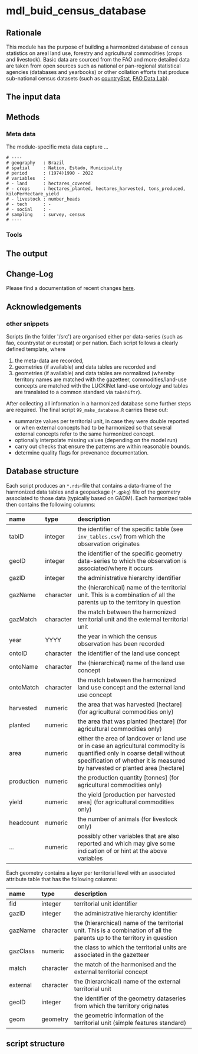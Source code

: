# mdl_buid_census_database

## Rationale

This module has the purpose of building a harmonized database of census statistics on areal land use, forestry and agricultural commodities (crops and livestock). Basic data are sourced from the FAO and more detailed data are taken from open sources such as national or pan-regional statistical agencies (databases and yearbooks) or other collation efforts that produce sub-national census datasets (such as [countryStat](https://www.fao.org/in-action/countrystat/en/), [FAO Data Lab](https://www.fao.org/datalab/en)).


## The input data


## Methods

### Meta data

The module-specific meta data capture ...

```
# ----
# geography   : Brazil
# spatial     : Nation, Estado, Municipality
# period      : (1974)1990 - 2022
# variables   :
# - land      : hectares_covered
# - crops     : hectares_planted, hectares_harvested, tons_produced, kiloPerHectare_yield
# - livestock : number_heads
# - tech      : -
# - social    : -
# sampling    : survey, census
# ----
```

### Tools


## The output

## Change-Log

Please find a documentation of recent changes [here](LOG.md).


## Acknowledgements


### other snippets

Scripts (in the folder '/src') are organised either per data-series (such as fao, countrystat or eurostat) or per nation. Each script follows a clearly defined template, where

1) the meta-data are recorded,
2) geometries (if available) and data tables are recorded and
3) geometries (if available) and data tables are normalized (whereby territory names are matched with the gazetteer, commodities/land-use concepts are matched with the LUCKINet land-use ontology and tables are translated to a common standard via `tabshiftr`).


After collecting all information in a harmonized database some further steps are required. The final script `99_make_database.R` carries these out:

- summarize values per territorial unit, in case they were double reported or when external concepts had to be harmonized so that several external concepts refer to the same harmonized concept.
- optionally interpolate missing values (depending on the model run)
- carry out checks that ensure the patterns are within reasonable bounds.
- determine quality flags for provenance documentation.


## Database structure

Each script produces an `*.rds`-file that contains a data-frame of the harmonized data tables and a geopackage (`*.gpkg`) file of the geometry associated to those data (typically based on GADM). Each harmonized table then contains the following columns:

| name       | type      | description                                                                                                                                                                                              |
|:---------- |:--------- |:-------------------------------------------------------------------------------------------------------------------------------------------------------------------------------------------------------- |
| tabID      | integer   | the identifier of the specific table (see `inv_tables.csv`) from which the observation originates                                                                                                        |
| geoID      | integer   | the identifier of the specific geometry data-series to which the observation is associated/where it occurs                                                                                               |
| gazID      | integer   | the administrative hierarchy identifier                                                                                                                                                                  |
| gazName    | character | the (hierarchical) name of the territorial unit. This is a combination of all the parents up to the territory in question                                                                                |
| gazMatch   | character | the match between the harmonized territorial unit and the external territorial unit                                                                                                                                                                                                         |
| year       | YYYY      | the year in which the census observation has been recorded                                                                                                                                               |
| ontoID     | character | the identifier of the land use concept                                                                                                                                                   |
| ontoName   | character | the (hierarchical) name of the land use concept                                                                                                                                                          |
| ontoMatch|  character  |        the match between the harmonized land use concept and the external land use concept                                                                                                                                                                                                  |
| harvested  | numeric   | the area that was harvested [hectare] (for agricultural commodities only)                                                                                                                                |
| planted    | numeric   | the area that was planted [hectare] (for agricultural commodities only)                                                                                                                                  |
| area       | numeric   | either the area of landcover or land use or in case an agricultural commodity is quantified only in coarse detail without specification of whether it is measured by harvested or planted area [hectare] |
| production | numeric   | the production quantity [tonnes] (for agricultural commodities only)                                                                                                                                     |
| yield      | numeric   | the yield [production per harvested area] (for agricultural commodities only)                                                                                                                            |
| headcount  | numeric   | the number of animals (for livestock only)                                                                                                                                                               |
| ...        | numeric   | possibly other variables that are also reported and which may give some indication of or hint at the above variables                                                                                     |

Each geometry contains a layer per territorial level with an associated attribute table that has the following columns:

| name     | type      | description                                                                                                               |
| :------- | :-------- | :------------------------------------------------------------------------------------------------------------------------ |
| fid      | integer   | territorial unit identifier                                                                                               |
| gazID    | integer   | the administrative hierarchy identifier                                                                                   |
| gazName  | character | the (hierarchical) name of the territorial unit. This is a combination of all the parents up to the territory in question |
| gazClass | numeric   | the class to which the territorial units are associated in the gazetteer                                                  |
| match    | character | the match of the harmonised and the external territorial concept                                                          |
| external | character | the (hierarchical) name of the external territorial unit                                                                  |
| geoID    | integer   | the identifier of the geometry dataseries from which the territory originates                                             |
| geom     | geometry  | the geometric information of the territorial unit (simple features standard)                                              |


## script structure
